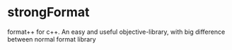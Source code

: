 # strongFormat
format++ for c++. An easy and useful objective-library, with big difference between normal format library
